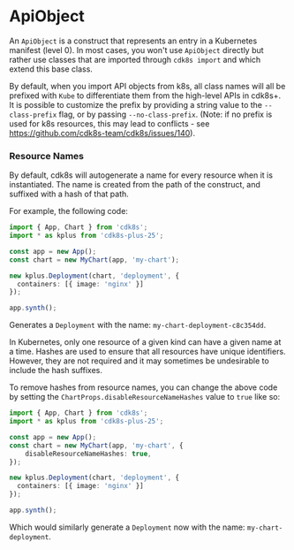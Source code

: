 # ApiObject

An `ApiObject` is a construct that represents an entry in a Kubernetes manifest (level 0).
In most cases, you won't use `ApiObject` directly but rather use classes that
are imported through `cdk8s import` and which extend this base class.

By default, when you import API objects from k8s, all class names will all be
prefixed with `Kube` to differentiate them from the high-level APIs in cdk8s+.
It is possible to customize the prefix by providing a string value to the
`--class-prefix` flag, or by passing `--no-class-prefix`. (Note: if no prefix is
used for k8s resources, this may lead to conflicts - see
https://github.com/cdk8s-team/cdk8s/issues/140).

### Resource Names

By default, cdk8s will autogenerate a name for every resource when it is instantiated.
The name is created from the path of the construct, and suffixed with a hash of that path.

For example, the following code:

```ts
import { App, Chart } from 'cdk8s';
import * as kplus from 'cdk8s-plus-25';

const app = new App();
const chart = new MyChart(app, 'my-chart');

new kplus.Deployment(chart, 'deployment', {
  containers: [{ image: 'nginx' }]
});

app.synth();
```

Generates a `Deployment` with the name: `my-chart-deployment-c8c354dd`.

In Kubernetes, only one resource of a given kind can have a given name at a time.
Hashes are used to ensure that all resources have unique identifiers. However, they are
not required and it may sometimes be undesirable to include the hash suffixes.

To remove hashes from resource names, you can change the above code by setting the
`ChartProps.disableResourceNameHashes` value to `true` like so:

```ts
import { App, Chart } from 'cdk8s';
import * as kplus from 'cdk8s-plus-25';

const app = new App();
const chart = new MyChart(app, 'my-chart', {
    disableResourceNameHashes: true,
});

new kplus.Deployment(chart, 'deployment', {
  containers: [{ image: 'nginx' }]
});

app.synth();
```
Which would similarly generate a `Deployment` now with the name: `my-chart-deployment`.
